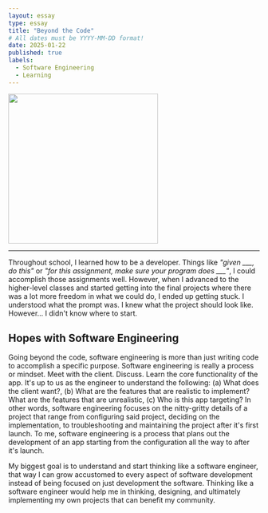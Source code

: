 ```yaml
---
layout: essay
type: essay
title: "Beyond the Code"
# All dates must be YYYY-MM-DD format!
date: 2025-01-22
published: true
labels:
  - Software Engineering
  - Learning
---
```


<img class src="https://images.pexels.com/photos/574071/pexels-photo-574071.jpeg?auto=compress&cs=tinysrgb&w=1260&h=750&dpr=1" width="300px">

<hr>

Throughout school, I learned how to be a developer. Things like *"given \_\_\_, do this"* or *"for this assignment, make sure your program does \_\_\_"*, I could accomplish those assignments well. However, when I advanced to the higher-level classes and started getting into the final projects where there was a lot more freedom in what we could do, I ended up getting stuck. I understood what the prompt was. I knew what the project should look like. However... I didn't know where to start. 

## Hopes with Software Engineering

Going beyond the code, software engineering is more than just writing code to accomplish a specific purpose. Software engineering is really a process or mindset. Meet with the client. Discuss. Learn the core functionality of the app. It's up to us as the engineer to understand the following: (a) What does the client want?, (b) What are the features that are realistic to implement? What are the features that are unrealistic, (c) Who is this app targeting? In other words, software engineering focuses on the nitty-gritty details of a project that range from configuring said project, deciding on the implementation, to troubleshooting and maintaining the project after it's first launch. To me, software engineering is a process that plans out the development of an app starting from the configuration all the way to after it's launch. 

My biggest goal is to understand and start thinking like a software engineer, that way I can grow accustomed to every aspect of software development instead of being focused on just development the software. Thinking like a software engineer would help me in thinking, designing, and ultimately implementing my own projects that can benefit my community. 